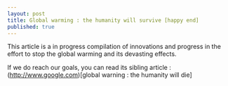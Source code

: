 ```yaml
---
layout: post
title: Global warming : the humanity will survive [happy end]
published: true
---
```


This article is a in progress compilation of innovations and progress in the effort to stop the global warming and its devasting effects. 

If we do reach our goals, you can read its sibling article : (http://www.google.com)[global warning : the humanity will die]